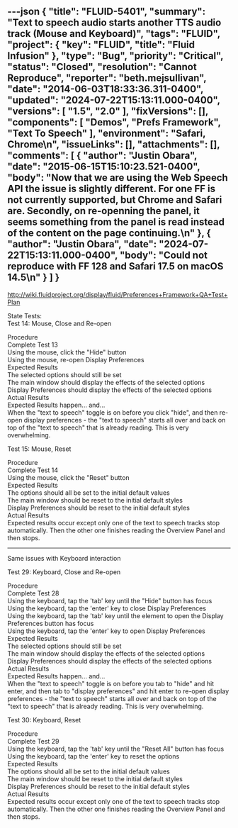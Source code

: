 ---json
{
  "title": "FLUID-5401",
  "summary": "Text to speech audio starts another TTS audio track (Mouse and Keyboard)",
  "tags": "FLUID",
  "project": {
    "key": "FLUID",
    "title": "Fluid Infusion"
  },
  "type": "Bug",
  "priority": "Critical",
  "status": "Closed",
  "resolution": "Cannot Reproduce",
  "reporter": "beth.mejsullivan",
  "date": "2014-06-03T18:33:36.311-0400",
  "updated": "2024-07-22T15:13:11.000-0400",
  "versions": [
    "1.5",
    "2.0"
  ],
  "fixVersions": [],
  "components": [
    "Demos",
    "Prefs Framework",
    "Text To Speech"
  ],
  "environment": "Safari, Chrome\n",
  "issueLinks": [],
  "attachments": [],
  "comments": [
    {
      "author": "Justin Obara",
      "date": "2015-06-15T15:10:23.521-0400",
      "body": "Now that we are using the Web Speech API the issue is slightly different. For one FF is not currently supported, but Chrome and Safari are. Secondly, on re-openning the panel, it seems something from the panel is read instead of the content on the page continuing.\n"
    },
    {
      "author": "Justin Obara",
      "date": "2024-07-22T15:13:11.000-0400",
      "body": "Could not reproduce with FF 128 and Safari 17.5 on macOS 14.5\n"
    }
  ]
}
---
<http://wiki.fluidproject.org/display/fluid/Preferences+Framework+QA+Test+Plan>

State Tests:\
Test 14: Mouse, Close and Re-open

Procedure\
Complete Test 13\
Using the mouse, click the "Hide" button\
Using the mouse, re-open Display Preferences\
Expected Results\
The selected options should still be set\
The main window should display the effects of the selected options\
Display Preferences should display the effects of the selected options\
Actual Results\
Expected Results happen... and...\
When the "text to speech" toggle is on before you click "hide", and then re-open display preferences - the "text to speech" starts all over and back on top of the "text to speech" that is already reading. This is very  overwhelming.

Test 15: Mouse, Reset

Procedure\
Complete Test 14\
Using the mouse, click the "Reset" button\
Expected Results\
The options should all be set to the initial default values\
The main window should be reset to the initial default styles\
Display Preferences should be reset to the initial default styles\
Actual Results\
Expected results occur except only one of the text to speech tracks stop automatically. Then the other one finishes reading the Overview Panel and then stops.

***

Same issues with Keyboard interaction

Test 29: Keyboard, Close and Re-open

Procedure\
Complete Test 28\
Using the keyboard, tap the 'tab' key until the "Hide" button has focus\
Using the keyboard, tap the 'enter' key to close Display Preferences\
Using the keyboard, tap the 'tab' key until the element to open the Display Preferences button has focus\
Using the keyboard, tap the 'enter' key to open Display Preferences\
Expected Results\
The selected options should still be set\
The main window should display the effects of the selected options\
Display Preferences should display the effects of the selected options\
Actual Results\
Expected Results happen... and...\
When the "text to speech" toggle is on before you tab to "hide" and hit enter, and then tab to "display preferences" and hit enter to re-open display preferences - the "text to speech" starts all over and back on top of the "text to speech" that is already reading. This is very overwhelming.

Test 30: Keyboard, Reset

Procedure\
Complete Test 29\
Using the keyboard, tap the 'tab' key until the "Reset All" button has focus\
Using the keyboard, tap the 'enter' key to reset the options\
Expected Results\
The options should all be set to the initial default values\
The main window should be reset to the initial default styles\
Display Preferences should be reset to the initial default styles\
Actual Results\
Expected results occur except only one of the text to speech tracks stop automatically. Then the other one finishes reading the Overview Panel and then stops.

        